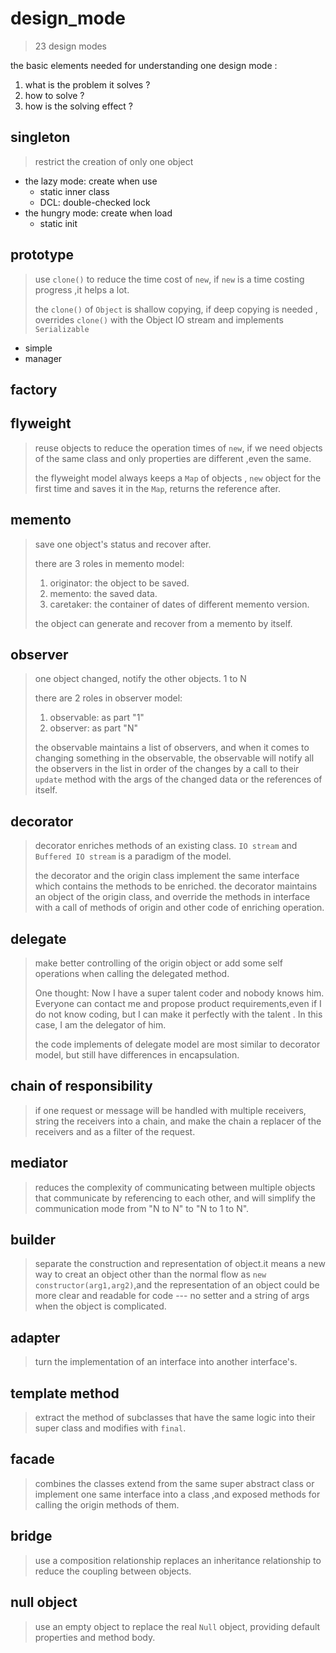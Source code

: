# design_mode
> 23 design modes
>
the basic elements needed for understanding one design mode :
1. what is the problem it solves ?
2. how to solve ?
3. how is the solving effect ?
## singleton
> restrict the creation of only one object
  - the lazy mode: create when use
    - static inner class
    - DCL: double-checked lock
  - the hungry mode: create when load
    - static init

## prototype
> use `clone()` to reduce the time cost of `new`,
> if `new` is a time costing progress ,it helps a lot.
>
> the `clone()` of `Object` is shallow copying,
> if deep copying is needed , overrides `clone()` with 
> the Object IO stream and implements `Serializable` 
 - simple 
 - manager
 
## factory
## flyweight
> reuse objects to reduce the operation times of `new`, 
> if we need objects of the same class and only properties are 
> different ,even the same.  
> 
> the flyweight model always keeps a `Map` of objects ,
>`new` object for the first time and saves it in the `Map`, 
> returns the reference after.  

## memento
> save one object's status and recover after.
>
> there are 3 roles in memento model:
> 1. originator: the object to be saved.
> 2. memento: the saved data.
> 3. caretaker: the container of dates of different memento version.
> 
> the object can generate and recover from a memento by itself. 

## observer
> one object changed, notify the other objects. 1 to N
>
> there are 2 roles in observer model:
> 1. observable: as part  "1"
> 2. observer: as part "N"
>
> the observable maintains a list of observers,
> and when it comes to changing something in the observable, 
> the observable will notify all the observers in the list in order
> of the changes by a call to their `update` method with 
> the args of the changed data or the references of itself. 

## decorator
> decorator enriches methods of an existing class.
> `IO stream` and `Buffered IO stream` is a paradigm of the model.
>
> the decorator and the origin class implement the same interface
> which contains the methods to be enriched. the decorator maintains
> an object of the origin class, and override the methods in interface 
> with a call of methods of origin and other code of enriching operation.

## delegate
> make better controlling of the origin object or add some self operations 
> when calling the delegated method.
>
> One thought: Now I have a super talent coder and nobody knows him.
> Everyone can contact me and propose product requirements,even if I
> do not know coding, but I can make it perfectly with the talent .
> In this case, I am the delegator of him. 
>
> the code implements of delegate model are most similar to decorator model,
> but still have differences in encapsulation. 

## chain of responsibility
> if one request or message will be handled with multiple receivers,
> string the receivers into a chain, and make the chain a replacer 
> of the receivers and as a filter of the request.

## mediator
> reduces the complexity of communicating between multiple objects 
> that communicate by referencing to each other, and will simplify 
> the communication mode from "N to N" to "N to 1 to N".

## builder
> separate the construction and representation of object.it means 
> a new way to creat an object other than the normal flow as 
> `new constructor(arg1,arg2)`,and the representation of an object
> could be more clear and readable for code --- no setter and a 
> string of args when the object is complicated.

## adapter
> turn the implementation of an interface into another interface's.

## template method
> extract the method of subclasses that have the same logic into their
> super class and modifies with `final`.

## facade
> combines the classes extend from the same super abstract class or implement 
> one same interface into a class ,and exposed methods for calling the origin 
> methods of them.

## bridge
> use a composition relationship replaces an inheritance relationship to reduce 
> the coupling between objects.

## null object
> use an empty object to replace the real `Null` object, providing default properties
> and method body. 